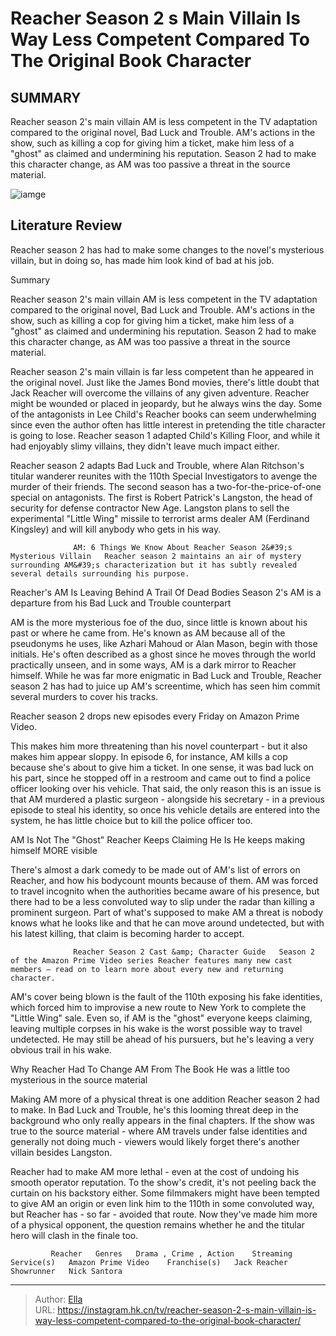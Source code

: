# Reacher Season 2 s Main Villain Is Way Less Competent Compared To The Original Book Character


## SUMMARY 



  Reacher season 2&#39;s main villain AM is less competent in the TV adaptation compared to the original novel, Bad Luck and Trouble.   AM&#39;s actions in the show, such as killing a cop for giving him a ticket, make him less of a &#34;ghost&#34; as claimed and undermining his reputation.   Season 2 had to make this character change, as AM was too passive a threat in the source material.  

![iamge](https://static1.srcdn.com/wordpress/wp-content/uploads/2023/12/ferdinand-kingsley-as-am-holding-the-little-wing-missile-in-reacher-season-2.jpg)

## Literature Review
Reacher season 2 has had to make some changes to the novel&#39;s mysterious villain, but in doing so, has made him look kind of bad at his job.





Summary

  Reacher season 2&#39;s main villain AM is less competent in the TV adaptation compared to the original novel, Bad Luck and Trouble.   AM&#39;s actions in the show, such as killing a cop for giving him a ticket, make him less of a &#34;ghost&#34; as claimed and undermining his reputation.   Season 2 had to make this character change, as AM was too passive a threat in the source material.  







Reacher season 2&#39;s main villain is far less competent than he appeared in the original novel. Just like the James Bond movies, there&#39;s little doubt that Jack Reacher will overcome the villains of any given adventure. Reacher might be wounded or placed in jeopardy, but he always wins the day. Some of the antagonists in Lee Child&#39;s Reacher books can seem underwhelming since even the author often has little interest in pretending the title character is going to lose. Reacher season 1 adapted Child&#39;s Killing Floor, and while it had enjoyably slimy villains, they didn&#39;t leave much impact either.

Reacher season 2 adapts Bad Luck and Trouble, where Alan Ritchson&#39;s titular wanderer reunites with the 110th Special Investigators to avenge the murder of their friends. The second season has a two-for-the-price-of-one special on antagonists. The first is Robert Patrick&#39;s Langston, the head of security for defense contractor New Age. Langston plans to sell the experimental &#34;Little Wing&#34; missile to terrorist arms dealer AM (Ferdinand Kingsley) and will kill anybody who gets in his way.





 

                  AM: 6 Things We Know About Reacher Season 2&#39;s Mysterious Villain   Reacher season 2 maintains an air of mystery surrounding AM&#39;s characterization but it has subtly revealed several details surrounding his purpose.    


 Reacher&#39;s AM Is Leaving Behind A Trail Of Dead Bodies 
Season 2&#39;s AM is a departure from his Bad Luck and Trouble counterpart
          

AM is the more mysterious foe of the duo, since little is known about his past or where he came from. He&#39;s known as AM because all of the pseudonyms he uses, like Azhari Mahoud or Alan Mason, begin with those initials. He&#39;s often described as a ghost since he moves through the world practically unseen, and in some ways, AM is a dark mirror to Reacher himself. While he was far more enigmatic in Bad Luck and Trouble, Reacher season 2 has had to juice up AM&#39;s screentime, which has seen him commit several murders to cover his tracks.






Reacher season 2 drops new episodes every Friday on Amazon Prime Video.




This makes him more threatening than his novel counterpart - but it also makes him appear sloppy. In episode 6, for instance, AM kills a cop because she&#39;s about to give him a ticket. In one sense, it was bad luck on his part, since he stopped off in a restroom and came out to find a police officer looking over his vehicle. That said, the only reason this is an issue is that AM murdered a plastic surgeon - alongside his secretary - in a previous episode to steal his identity, so once his vehicle details are entered into the system, he has little choice but to kill the police officer too.



 AM Is Not The &#34;Ghost&#34; Reacher Keeps Claiming He Is 
He keeps making himself MORE visible
          




There&#39;s almost a dark comedy to be made out of AM&#39;s list of errors on Reacher, and how his bodycount mounts because of them. AM was forced to travel incognito when the authorities became aware of his presence, but there had to be a less convoluted way to slip under the radar than killing a prominent surgeon. Part of what&#39;s supposed to make AM a threat is nobody knows what he looks like and that he can move around undetected, but with his latest killing, that claim is becoming harder to accept.

                  Reacher Season 2 Cast &amp; Character Guide   Season 2 of the Amazon Prime Video series Reacher features many new cast members – read on to learn more about every new and returning character.    

AM&#39;s cover being blown is the fault of the 110th exposing his fake identities, which forced him to improvise a new route to New York to complete the &#34;Little Wing&#34; sale. Even so, if AM is the &#34;ghost&#34; everyone keeps claiming, leaving multiple corpses in his wake is the worst possible way to travel undetected. He may still be ahead of his pursuers, but he&#39;s leaving a very obvious trail in his wake.






 Why Reacher Had To Change AM From The Book 
He was a little too mysterious in the source material
         

Making AM more of a physical threat is one addition Reacher season 2 had to make. In Bad Luck and Trouble, he&#39;s this looming threat deep in the background who only really appears in the final chapters. If the show was true to the source material - where AM travels under false identities and generally not doing much - viewers would likely forget there&#39;s another villain besides Langston.

Reacher had to make AM more lethal - even at the cost of undoing his smooth operator reputation. To the show&#39;s credit, it&#39;s not peeling back the curtain on his backstory either. Some filmmakers might have been tempted to give AM an origin or even link him to the 110th in some convoluted way, but Reacher has - so far - avoided that route. Now they&#39;ve made him more of a physical opponent, the question remains whether he and the titular hero will clash in the finale too.




             Reacher   Genres   Drama , Crime , Action    Streaming Service(s)   Amazon Prime Video    Franchise(s)   Jack Reacher    Showrunner   Nick Santora       


---

> Author: [Ella](https://instagram.hk.cn/)  
> URL: https://instagram.hk.cn/tv/reacher-season-2-s-main-villain-is-way-less-competent-compared-to-the-original-book-character/  

